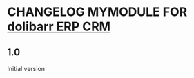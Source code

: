 # CHANGELOG MYMODULE FOR <a href="https://www.dolibarr.org">dolibarr ERP CRM</a>

## 1.0
Initial version

